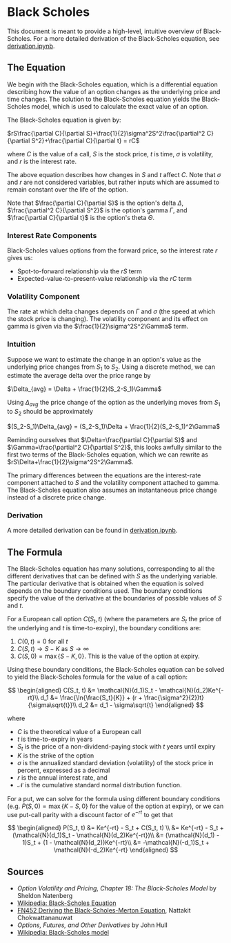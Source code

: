 Black Scholes 
====
This document is meant to provide a high-level, intuitive overview of Black-Scholes. For a more detailed derivation of the Black-Scholes equation, see [derivation.ipynb](derivation.ipynb).

## The Equation
We begin with the Black-Scholes equation, which is a differential equation describing how the value of an option changes as the underlying price and time changes. The solution to the Black-Scholes equation yields the Black-Scholes model, which is used to calculate the exact value of an option. 

The Black-Scholes equation is given by:

$rS\frac{\partial C}{\partial S}+\frac{1}{2}\sigma^2S^2\frac{\partial^2 C}{\partial S^2}+\frac{\partial C}{\partial t} = rC$

where $C$ is the value of a call, $S$ is the stock price, $t$ is time, $\sigma$ is volatility, and $r$ is the interest rate. 

The above equation describes how changes in $S$ and $t$ affect $C$. Note that $\sigma$ and $r$ are not considered variables, but rather inputs which are assumed to remain constant over the life of the option.

Note that $\frac{\partial C}{\partial S}$ is the option's delta $\Delta$, $\frac{\partial^2 C}{\partial S^2}$ is the option's gamma $\Gamma$, and $\frac{\partial C}{\partial t}$ is the option's theta $\Theta$.


### Interest Rate Components
Black-Scholes values options from the forward price, so the interest rate $r$ gives us:

- Spot-to-forward relationship via the $rS$ term
- Expected-value-to-present-value relationship via the $rC$ term

### Volatility Component
The rate at which delta changes depends on $\Gamma$ and $\sigma$ (the speed at which the stock price is changing). The volatility component and its effect on gamma is given via the $\frac{1}{2}\sigma^2S^2\Gamma$ term.

### Intuition
Suppose we want to estimate the change in an option's value as the underlying price changes from $S_1$ to $S_2$. Using a discrete method, we can estimate the average delta over the price range by

$\Delta_{avg} = \Delta + \frac{1}{2}(S_2-S_1)\Gamma$

Using $\Delta_{avg}$ the price change of the option as the underlying moves from $S_1$ to $S_2$ should be approximately

$(S_2-S_1)\Delta_{avg} = (S_2-S_1)\Delta + \frac{1}{2}(S_2-S_1)^2\Gamma$

Reminding ourselves that $\Delta=\frac{\partial C}{\partial S}$ and $\Gamma=\frac{\partial^2 C}{\partial S^2}$, this looks awfully similar to the first two terms of the Black-Scholes equation, which we can rewrite as $rS\Delta+\frac{1}{2}\sigma^2S^2\Gamma$. 

The primary differences between the equations are the interest-rate component attached to $S$ and the volatility component attached to gamma. The Black-Scholes equation also assumes an instantaneous price change instead of a discrete price change. 

### Derivation
A more detailed derivation can be found in [derivation.ipynb](derivation.ipynb).

## The Formula
The Black-Scholes equation has many solutions, corresponding to all the different derivatives that can be defined with $S$ as the underlying variable. The particular derivative that is obtained when the equation is solved depends on the boundary conditions used. The boundary conditions specify the value of the derivative at the boundaries of possible values of $S$ and $t$. 

For a European call option $C(S_t, t)$ (where the parameters are $S_t$ the price of the underlying and $t$ is time-to-expiry), the boundary conditions are:

1. $C(0, t) = 0 \text{ for all } t$
2. $C(S, t) \rightarrow S - K \text{ as } S\rightarrow\infty$
3. $C(S, 0) = \max\{S - K, 0\}$. This is the value of the option at expiry.

Using these boundary conditions, the Black-Scholes equation can be solved to yield the Black-Scholes formula for the value of a call option:

$$
\begin{aligned}
C(S_t, t) &= \mathcal{N}(d_1)S_t - \mathcal{N}(d_2)Ke^{-rt}\\
d_1 &= \frac{\ln{\frac{S_t}{K}} + (r + \frac{\sigma^2}{2})t}{\sigma\sqrt{t}}\\
d_2 &= d_1 - \sigma\sqrt{t}
\end{aligned}
$$

where 

- $C$ is the theoretical value of a European call
- $t$ is time-to-expiry in years
- $S_t$ is the price of a non-dividend-paying stock with $t$ years until expiry
- $K$ is the strike of the option
- $\sigma$ is the annualized standard deviation (volatility) of the stock price in percent, expressed as a decimal
- $r$ is the annual interest rate, and 
- $\mathcal{N}$ is the cumulative standard normal distribution function.

For a put, we can solve for the formula using different boundary conditions (e.g. $P(S, 0) = \max\{K - S, 0\}$ for the value of the option at expiry), or we can use put-call parity with a discount factor of $e^{-rt}$ to get that 

$$
\begin{aligned}
P(S_t, t) &= Ke^{-rt} - S_t + C(S_t, t) \\
    &= Ke^{-rt} - S_t + (\mathcal{N}(d_1)S_t - \mathcal{N}(d_2)Ke^{-rt})\\
    &= (\mathcal{N}(d_1) - 1)S_t + (1 - \mathcal{N}(d_2))Ke^{-rt}\\
    &= -\mathcal{N}(-d_1)S_t + \mathcal{N}(-d_2)Ke^{-rt}
\end{aligned}
$$

## Sources
- *Option Volatility and Pricing, Chapter 18: The Black-Scholes Model* by Sheldon Natenberg
- [Wikipedia: Black-Scholes Equation](https://en.wikipedia.org/wiki/Black%E2%80%93Scholes_equation)
- [FN452 Deriving the Black-Scholes-Merton Equation](https://www.youtube.com/watch?v=IynFtIQ6HaI), Nattakit Chokwattananuwat
- *Options, Futures, and Other Derivatives* by John Hull
- [Wikipedia: Black-Scholes model](https://en.wikipedia.org/wiki/Black%E2%80%93Scholes_model)

